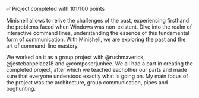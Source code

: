 :white_check_mark: Project completed with 101/100 points

Minishell allows to relive the challenges of the past, experiencing firsthand the problems faced when Windows was non-existent. Dive into the realm of interactive command lines, understanding the essence of this fundamental form of communication. With Minishell, we are exploring the past and the art of command-line mastery.

We worked on it as a group project with @rushmaverick, @jestebanpelaez18 and @composerjunhee. We all had a part in creating the completed project, after which we teached eachother our parts and made sure that everyone understood exactly what is going on. My main focus of the project was the architecture, group communication, pipes and bughunting.
